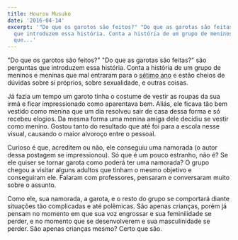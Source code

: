 ```yaml
---
title: Hourou Musuko
date: '2016-04-14'
excerpt: '"Do que os garotos são feitos?" "Do que as garotas são feitas?" são perguntas
  que introduzem essa história. Conta a história de um grupo de meninos e meninas
  que...'
---
```




"Do que os garotos são feitos?" "Do que as garotas são feitas?" são
perguntas que introduzem essa história. Conta a história de um grupo de
meninos e meninas que mal entraram para o <abbr title="sexta série, segunda
fase do fundamental, chugakkou, série dos 13 anos">sétimo ano</abbr> e
estão cheios de dúvidas sobre si próprios, sobre sexualidade, e outras
coisas.

Já fazia um tempo um garoto tinha o costume de vestir as roupas da sua irmã
e ficar impressionado como aparentava bem. Aliás, ele ficava tão bem
vestido como menina que um dia resolveu sair de casa dessa forma e só
recebeu elogios. Da mesma forma uma menina amiga dele decidiu se vestir
como menino. Gostou tanto do resultado que até foi para a escola nesse
visual, causando o maior alvoroço entre o pessoal.

Curioso é que, acreditem ou não, ele conseguiu uma namorada (o autor dessa
postagem se impressionou). Só que é um pouco estranho, não é? Se ele quiser
se tornar garota como poderá ter uma namorada? O grupo chegou a visitar
alguns adultos que tinham o mesmo objetivo e conseguiram ele. Falaram com
professores, pensaram e conversaram muito sobre o assunto.

Como ele, sua namorada, a garota, e o resto do grupo se comportará diante
situações tão complicadas e até polêmicas. São apenas crianças, porém já
pensam no momento em que sua voz engrossar e sua feminilidade se perder, e
no momento que se desenvolverem e sua masculinidade se perder. São apenas
crianças mesmo? Certo que são.